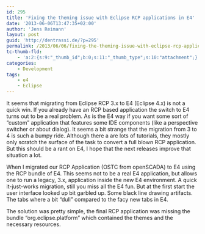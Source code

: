 ```yaml
---
id: 295
title: 'Fixing the theming issue with Eclipse RCP applications in E4'
date: '2013-06-06T13:47:35+02:00'
author: 'Jens Reimann'
layout: post
guid: 'http://dentrassi.de/?p=295'
permalink: /2013/06/06/fixing-the-theming-issue-with-eclipse-rcp-applications-in-e4/
tc-thumb-fld:
    - 'a:2:{s:9:"_thumb_id";b:0;s:11:"_thumb_type";s:10:"attachment";}'
categories:
    - Development
tags:
    - e4
    - Eclipse
---
```


It seems that migrating from Eclipse RCP 3.x to E4 (Eclipse 4.x) is not a quick win. If you already have an RCP based application the switch to E4 turns out to be a real problem. As is the E4 way if you want some sort of “custom” application that features some IDE components (like a perspective switcher or about dialog). It seems a bit strange that the migration from 3 to 4 is such a bumpy ride. Although there a are lots of tutorials, they mostly only scratch the surface of the task to convert a full blown RCP application. But this should be a rant on E4, I hope that the next releases improve that situation a lot.

When I migrated our RCP Application (OSTC from openSCADA) to E4 using the RCP bundle of E4. This seems not to be a real E4 application, but allows one to run a legacy, 3.x, application inside the new E4 environment. A quick it-just-works migration, still you miss all the E4 fun. But at the first start the user interface looked up bit garbled up. Some black line drawing artifacts. The tabs where a bit “dull” compared to the facy new tabs in E4.

The solution was pretty simple, the final RCP application was missing the bundle “org.eclipse.platform” which contained the themes and the necessary resources.